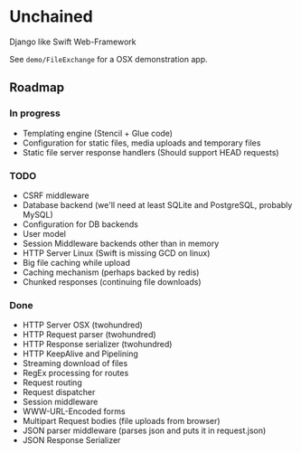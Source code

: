 # Unchained

Django like Swift Web-Framework

See `demo/FileExchange` for a OSX demonstration app.

## Roadmap

### In progress

- Templating engine (Stencil + Glue code)
- Configuration for static files, media uploads and temporary files
- Static file server response handlers (Should support HEAD requests)

### TODO

- CSRF middleware
- Database backend (we'll need at least SQLite and PostgreSQL, probably MySQL)
- Configuration for DB backends
- User model
- Session Middleware backends other than in memory
- HTTP Server Linux (Swift is missing GCD on linux)
- Big file caching while upload
- Caching mechanism (perhaps backed by redis)
- Chunked responses (continuing file downloads)

### Done

- HTTP Server OSX (twohundred)
- HTTP Request parser (twohundred)
- HTTP Response serializer (twohundred)
- HTTP KeepAlive and Pipelining
- Streaming download of files
- RegEx processing for routes
- Request routing
- Request dispatcher
- Session middleware
- WWW-URL-Encoded forms
- Multipart Request bodies (file uploads from browser)
- JSON parser middleware (parses json and puts it in request.json)
- JSON Response Serializer

